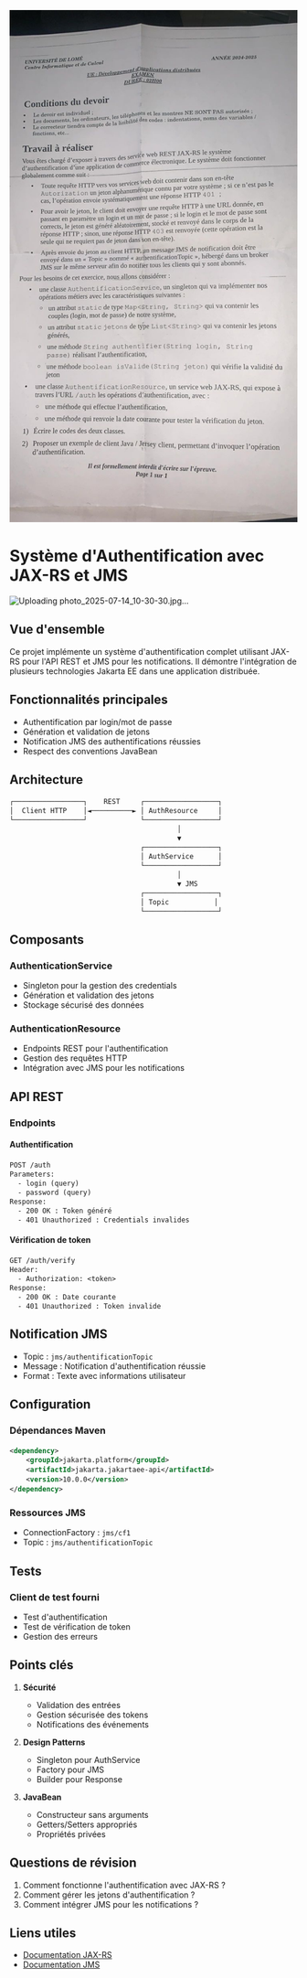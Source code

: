![Examen Authentification](exam.jpg)

# Système d'Authentification avec JAX-RS et JMS
![Uploading photo_2025-07-14_10-30-30.jpg…]()

## Vue d'ensemble

Ce projet implémente un système d'authentification complet utilisant JAX-RS pour l'API REST et JMS pour les notifications. Il démontre l'intégration de plusieurs technologies Jakarta EE dans une application distribuée.

## Fonctionnalités principales

- Authentification par login/mot de passe
- Génération et validation de jetons
- Notification JMS des authentifications réussies
- Respect des conventions JavaBean

## Architecture

```
┌─────────────────┐    REST     ┌──────────────────┐
│  Client HTTP    │◄──────────► │ AuthResource     │
└─────────────────┘             └──────────────────┘
                                         │
                                         ▼
                                ┌──────────────────┐
                                │ AuthService      │
                                └──────────────────┘
                                         │
                                         ▼ JMS
                                ┌──────────────────┐
                                │ Topic           │
                                └──────────────────┘
```

## Composants

### AuthenticationService
- Singleton pour la gestion des credentials
- Génération et validation des jetons
- Stockage sécurisé des données

### AuthenticationResource
- Endpoints REST pour l'authentification
- Gestion des requêtes HTTP
- Intégration avec JMS pour les notifications

## API REST

### Endpoints

#### Authentification
```
POST /auth
Parameters:
  - login (query)
  - password (query)
Response:
  - 200 OK : Token généré
  - 401 Unauthorized : Credentials invalides
```

#### Vérification de token
```
GET /auth/verify
Header:
  - Authorization: <token>
Response:
  - 200 OK : Date courante
  - 401 Unauthorized : Token invalide
```

## Notification JMS

- Topic : `jms/authentificationTopic`
- Message : Notification d'authentification réussie
- Format : Texte avec informations utilisateur

## Configuration

### Dépendances Maven
```xml
<dependency>
    <groupId>jakarta.platform</groupId>
    <artifactId>jakarta.jakartaee-api</artifactId>
    <version>10.0.0</version>
</dependency>
```

### Ressources JMS
- ConnectionFactory : `jms/cf1`
- Topic : `jms/authentificationTopic`

## Tests

### Client de test fourni
- Test d'authentification
- Test de vérification de token
- Gestion des erreurs

## Points clés

1. **Sécurité**
   - Validation des entrées
   - Gestion sécurisée des tokens
   - Notifications des événements

2. **Design Patterns**
   - Singleton pour AuthService
   - Factory pour JMS
   - Builder pour Response

3. **JavaBean**
   - Constructeur sans arguments
   - Getters/Setters appropriés
   - Propriétés privées

## Questions de révision

1. Comment fonctionne l'authentification avec JAX-RS ?
2. Comment gérer les jetons d'authentification ?
3. Comment intégrer JMS pour les notifications ?

## Liens utiles

- [Documentation JAX-RS](https://jakarta.ee/specifications/restful-ws/)
- [Documentation JMS](https://jakarta.ee/specifications/messaging/) 
